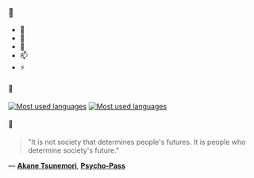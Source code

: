 ### 👋

- 🔭
- 🌱
- 💬
- 📫
- ⚡

#### 🧏

[![Most used languages](https://github-readme-stats-aynah.vercel.app/api/top-langs/?username=aynh&theme=solarized-dark&langs_count=6&layout=compact&hide_title=true)](https://github.com/anuraghazra/github-readme-stats#gh-dark-mode-only)
[![Most used languages](https://github-readme-stats-aynah.vercel.app/api/top-langs/?username=aynh&theme=solarized-light&langs_count=6&layout=compact&hide_title=true)](https://github.com/anuraghazra/github-readme-stats#gh-light-mode-only)

#### 💬

> "It is not society that determines people's futures.  It is people who determine society's future."

&mdash; [**Akane Tsunemori**](https://myanimelist.net/character.php?q=Akane%20Tsunemori&cat=character), [**Psycho-Pass**](https://myanimelist.net/search/all?q=Psycho-Pass&cat=all)
